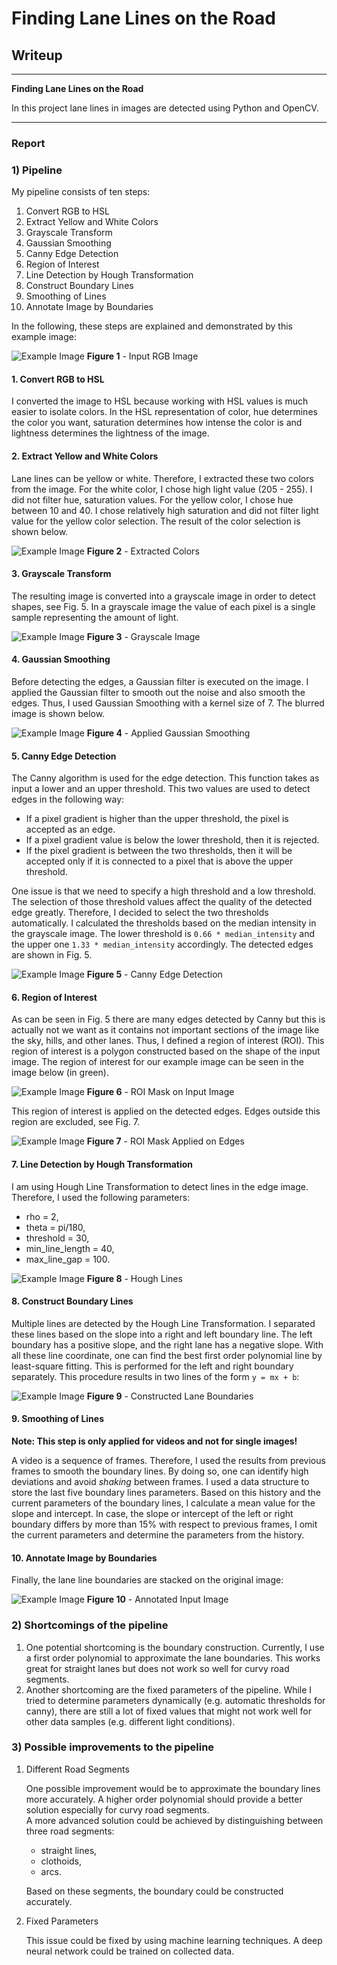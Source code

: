 # **Finding Lane Lines on the Road** 

## Writeup

---

**Finding Lane Lines on the Road**

In this project lane lines in images are detected using Python and OpenCV.

---

### Report

### 1) Pipeline 

My pipeline consists of ten steps:

1. Convert RGB to HSL
2. Extract Yellow and White Colors
3. Grayscale Transform
4. Gaussian Smoothing
5. Canny Edge Detection
6. Region of Interest
7. Line Detection by Hough Transformation
8. Construct Boundary Lines
9. Smoothing of Lines
10. Annotate Image by Boundaries

In the following, these steps are explained and demonstrated by this example image: 

![Example Image](examples/original_image.jpg)
**Figure 1** - Input RGB Image

#### 1. Convert RGB to HSL

I converted the image to HSL because working with HSL values is much easier to isolate colors.
In the HSL representation of color, hue determines the color you want, saturation determines how intense the color is and lightness determines the lightness of the image.

#### 2. Extract Yellow and White Colors

Lane lines can be yellow or white. Therefore, I extracted these two colors from the image.
For the white color, I chose high light value (205 - 255). I did not filter hue, saturation values.
For the yellow color, I chose hue between 10 and 40. I chose relatively high saturation and did not filter light value for the yellow color selection.
The result of the color selection is shown below.

![Example Image](examples/extracted_colors.jpg)
**Figure 2** - Extracted Colors

#### 3. Grayscale Transform

The resulting image is converted into a grayscale image in order to detect shapes, see Fig. 5. In a grayscale image the value of each pixel is a single sample representing the amount of light.

![Example Image](examples/grayscaled.jpg)
**Figure 3** - Grayscale Image

#### 4. Gaussian Smoothing

Before detecting the edges, a Gaussian filter is executed on the image. I applied the Gaussian filter to smooth out the noise and also smooth the edges.
Thus, I used Gaussian Smoothing with a kernel size of 7. The blurred image is shown below.

![Example Image](examples/gaussian.jpg)
**Figure 4** - Applied Gaussian Smoothing

#### 5. Canny Edge Detection

The Canny algorithm is used for the edge detection. This function takes as input a lower and an upper threshold. This two values are used to detect edges in the following way:
* If a pixel gradient is higher than the upper threshold, the pixel is accepted as an edge.
* If a pixel gradient value is below the lower threshold, then it is rejected. 
* If the pixel gradient is between the two thresholds, then it will be accepted only if it is connected to a pixel that is above the upper threshold.  

One issue is that we need to specify a high threshold and a low threshold. The selection of those threshold values affect the quality of the detected edge greatly.
Therefore, I decided to select the two thresholds automatically. I calculated the thresholds based on the median intensity in the grayscale image. 
The lower threshold is `0.66 * median_intensity` and the upper one `1.33 * median_intensity` accordingly. The detected edges are shown in Fig. 5.
                                                                
![Example Image](examples/edges.jpg)
**Figure 5** - Canny Edge Detection

#### 6. Region of Interest

As can be seen in Fig. 5 there are many edges detected by Canny but this is actually not we want as it contains not important sections of the image like the sky, hills, and other lanes. Thus, I defined a region of interest (ROI). 
This region of interest is a polygon constructed based on the shape of the input image. The region of interest for our example image can be seen in the image below (in green).

![Example Image](examples/roi_mask.jpg)
**Figure 6** - ROI Mask on Input Image

This region of interest is applied on the detected edges. Edges outside this region are excluded, see Fig. 7.

![Example Image](examples/roi_mask_applied.jpg)
**Figure 7** - ROI Mask Applied on Edges

#### 7. Line Detection by Hough Transformation

I am using Hough Line Transformation to detect lines in the edge image. Therefore, I used the following parameters:

* rho = 2,
* theta = pi/180,
* threshold = 30,
* min_line_length = 40,
* max_line_gap = 100.

![Example Image](examples/hough_lines.jpg)
**Figure 8** - Hough Lines

#### 8. Construct Boundary Lines

Multiple lines are detected by the Hough Line Transformation. I separated these lines based on the slope into a right and left boundary line.
The left boundary has a positive slope, and the right lane has a negative slope. With all these line coordinate, one can find the best first order polynomial line by least-square fitting. This is performed for the left and right boundary separately.
This procedure results in two lines of the form ```y = mx + b```:

![Example Image](examples/lane_boundaries.jpg)
**Figure 9** - Constructed Lane Boundaries

#### 9. Smoothing of Lines

__Note: This step is only applied for videos and not for single images!__

A video is a sequence of frames. Therefore, I used the results from previous frames to smooth the boundary lines. By doing so, one can identify high deviations and avoid _shaking_ between frames.
I used a data structure to store the last five boundary lines parameters. Based on this history and the current parameters of the boundary lines, I calculate a mean value for the slope and intercept.
In case, the slope or intercept of the left or right boundary differs by more than 15% with respect to previous frames, I omit the current parameters and
determine the parameters from the history.

#### 10. Annotate Image by Boundaries

Finally, the lane line boundaries are stacked on the original image:

![Example Image](examples/output.jpg)
**Figure 10** - Annotated Input Image

### 2) Shortcomings of the pipeline


1. One potential shortcoming is the boundary construction. Currently, I use a first order polynomial to approximate the lane boundaries. This works great for straight lanes but does not work so well for curvy road segments.  
2. Another shortcoming are the fixed parameters of the pipeline. While I tried to determine parameters dynamically (e.g. automatic thresholds for canny), there are still a lot of fixed values that might not work well for other data samples (e.g. different light conditions).

### 3) Possible improvements to the pipeline

1. Different Road Segments

    One possible improvement would be to approximate the boundary lines more accurately. A higher order polynomial should provide a better solution especially for curvy road segments.  
    A more advanced solution could be achieved by distinguishing between three road segments:

    * straight lines,
    * clothoids,
    * arcs.

    Based on these segments, the boundary could be constructed accurately.

2. Fixed Parameters

    This issue could be fixed by using machine learning techniques. A deep neural network could be trained on collected data.